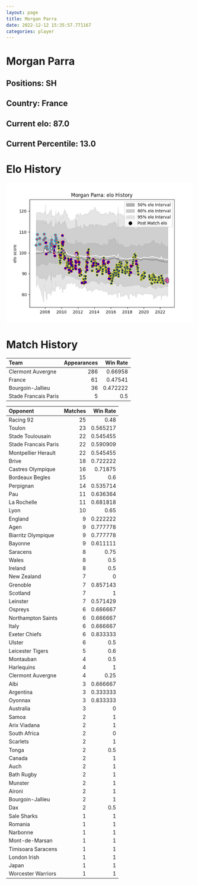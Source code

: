 ```yaml
---  
layout: page  
title: Morgan Parra  
date: 2022-12-12 15:35:57.771167  
categories: player  
---
```

# Morgan Parra

## Positions: SH

## Country: France

## Current elo: 87.0

## Current Percentile: 13.0

# Elo History


![elo history](history_MorganParra.png)
# Match History


| Team                 |   Appearances |   Win Rate |
|:---------------------|--------------:|-----------:|
| Clermont Auvergne    |           286 |   0.66958  |
| France               |            61 |   0.47541  |
| Bourgoin-Jallieu     |            36 |   0.472222 |
| Stade Francais Paris |             5 |   0.5      |

| Opponent             |   Matches |   Win Rate |
|:---------------------|----------:|-----------:|
| Racing 92            |        25 |   0.48     |
| Toulon               |        23 |   0.565217 |
| Stade Toulousain     |        22 |   0.545455 |
| Stade Francais Paris |        22 |   0.590909 |
| Montpellier Herault  |        22 |   0.545455 |
| Brive                |        18 |   0.722222 |
| Castres Olympique    |        16 |   0.71875  |
| Bordeaux Begles      |        15 |   0.6      |
| Perpignan            |        14 |   0.535714 |
| Pau                  |        11 |   0.636364 |
| La Rochelle          |        11 |   0.681818 |
| Lyon                 |        10 |   0.65     |
| England              |         9 |   0.222222 |
| Agen                 |         9 |   0.777778 |
| Biarritz Olympique   |         9 |   0.777778 |
| Bayonne              |         9 |   0.611111 |
| Saracens             |         8 |   0.75     |
| Wales                |         8 |   0.5      |
| Ireland              |         8 |   0.5      |
| New Zealand          |         7 |   0        |
| Grenoble             |         7 |   0.857143 |
| Scotland             |         7 |   1        |
| Leinster             |         7 |   0.571429 |
| Ospreys              |         6 |   0.666667 |
| Northampton Saints   |         6 |   0.666667 |
| Italy                |         6 |   0.666667 |
| Exeter Chiefs        |         6 |   0.833333 |
| Ulster               |         6 |   0.5      |
| Leicester Tigers     |         5 |   0.6      |
| Montauban            |         4 |   0.5      |
| Harlequins           |         4 |   1        |
| Clermont Auvergne    |         4 |   0.25     |
| Albi                 |         3 |   0.666667 |
| Argentina            |         3 |   0.333333 |
| Oyonnax              |         3 |   0.833333 |
| Australia            |         3 |   0        |
| Samoa                |         2 |   1        |
| Arix Viadana         |         2 |   1        |
| South Africa         |         2 |   0        |
| Scarlets             |         2 |   1        |
| Tonga                |         2 |   0.5      |
| Canada               |         2 |   1        |
| Auch                 |         2 |   1        |
| Bath Rugby           |         2 |   1        |
| Munster              |         2 |   1        |
| Aironi               |         2 |   1        |
| Bourgoin-Jallieu     |         2 |   1        |
| Dax                  |         2 |   0.5      |
| Sale Sharks          |         1 |   1        |
| Romania              |         1 |   1        |
| Narbonne             |         1 |   1        |
| Mont-de-Marsan       |         1 |   1        |
| Timisoara Saracens   |         1 |   1        |
| London Irish         |         1 |   1        |
| Japan                |         1 |   1        |
| Worcester Warriors   |         1 |   1        |